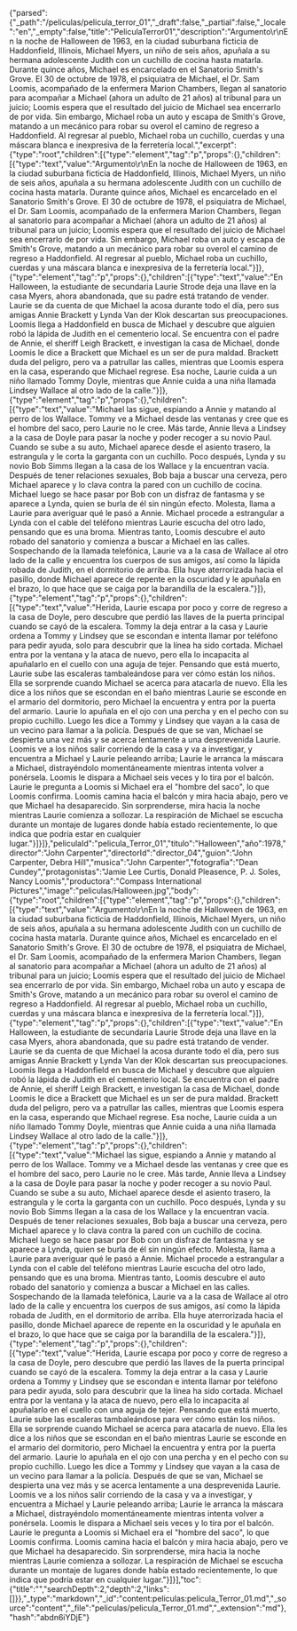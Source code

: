 {"parsed":{"_path":"/peliculas/pelicula_terror_01","_draft":false,"_partial":false,"_locale":"en","_empty":false,"title":"PeliculaTerror01","description":"Argumento\r\nEn la noche de Halloween de 1963, en la ciudad suburbana ficticia de Haddonfield, Illinois, Michael Myers, un niño de seis años, apuñala a su hermana adolescente Judith con un cuchillo de cocina hasta matarla. Durante quince años, Michael es encarcelado en el Sanatorio Smith's Grove. El 30 de octubre de 1978, el psiquiatra de Michael, el Dr. Sam Loomis, acompañado de la enfermera Marion Chambers, llegan al sanatorio para acompañar a Michael (ahora un adulto de 21 años) al tribunal para un juicio; Loomis espera que el resultado del juicio de Michael sea encerrarlo de por vida. Sin embargo, Michael roba un auto y escapa de Smith's Grove, matando a un mecánico para robar su overol el camino de regreso a Haddonfield. Al regresar al pueblo, Michael roba un cuchillo, cuerdas y una máscara blanca e inexpresiva de la ferretería local.","excerpt":{"type":"root","children":[{"type":"element","tag":"p","props":{},"children":[{"type":"text","value":"Argumento\r\nEn la noche de Halloween de 1963, en la ciudad suburbana ficticia de Haddonfield, Illinois, Michael Myers, un niño de seis años, apuñala a su hermana adolescente Judith con un cuchillo de cocina hasta matarla. Durante quince años, Michael es encarcelado en el Sanatorio Smith's Grove. El 30 de octubre de 1978, el psiquiatra de Michael, el Dr. Sam Loomis, acompañado de la enfermera Marion Chambers, llegan al sanatorio para acompañar a Michael (ahora un adulto de 21 años) al tribunal para un juicio; Loomis espera que el resultado del juicio de Michael sea encerrarlo de por vida. Sin embargo, Michael roba un auto y escapa de Smith's Grove, matando a un mecánico para robar su overol el camino de regreso a Haddonfield. Al regresar al pueblo, Michael roba un cuchillo, cuerdas y una máscara blanca e inexpresiva de la ferretería local."}]},{"type":"element","tag":"p","props":{},"children":[{"type":"text","value":"En Halloween, la estudiante de secundaria Laurie Strode deja una llave en la casa Myers, ahora abandonada, que su padre está tratando de vender. Laurie se da cuenta de que Michael la acosa durante todo el día, pero sus amigas Annie Brackett y Lynda Van der Klok descartan sus preocupaciones. Loomis llega a Haddonfield en busca de Michael y descubre que alguien robó la lápida de Judith en el cementerio local. Se encuentra con el padre de Annie, el sheriff Leigh Brackett, e investigan la casa de Michael, donde Loomis le dice a Brackett que Michael es un ser de pura maldad. Brackett duda del peligro, pero va a patrullar las calles, mientras que Loomis espera en la casa, esperando que Michael regrese. Esa noche, Laurie cuida a un niño llamado Tommy Doyle, mientras que Annie cuida a una niña llamada Lindsey Wallace al otro lado de la calle."}]},{"type":"element","tag":"p","props":{},"children":[{"type":"text","value":"Michael las sigue, espiando a Annie y matando al perro de los Wallace. Tommy ve a Michael desde las ventanas y cree que es el hombre del saco, pero Laurie no le cree. Más tarde, Annie lleva a Lindsey a la casa de Doyle para pasar la noche y poder recoger a su novio Paul. Cuando se sube a su auto, Michael aparece desde el asiento trasero, la estrangula y le corta la garganta con un cuchillo. Poco después, Lynda y su novio Bob Simms llegan a la casa de los Wallace y la encuentran vacía. Después de tener relaciones sexuales, Bob baja a buscar una cerveza, pero Michael aparece y lo clava contra la pared con un cuchillo de cocina. Michael luego se hace pasar por Bob con un disfraz de fantasma y se aparece a Lynda, quien se burla de él sin ningún efecto. Molesta, llama a Laurie para averiguar qué le pasó a Annie. Michael procede a estrangular a Lynda con el cable del teléfono mientras Laurie escucha del otro lado, pensando que es una broma. Mientras tanto, Loomis descubre el auto robado del sanatorio y comienza a buscar a Michael en las calles. Sospechando de la llamada telefónica, Laurie va a la casa de Wallace al otro lado de la calle y encuentra los cuerpos de sus amigos, así como la lápida robada de Judith, en el dormitorio de arriba. Ella huye aterrorizada hacia el pasillo, donde Michael aparece de repente en la oscuridad y le apuñala en el brazo, lo que hace que se caiga por la barandilla de la escalera."}]},{"type":"element","tag":"p","props":{},"children":[{"type":"text","value":"Herida, Laurie escapa por poco y corre de regreso a la casa de Doyle, pero descubre que perdió las llaves de la puerta principal cuando se cayó de la escalera. Tommy la deja entrar a la casa y Laurie ordena a Tommy y Lindsey que se escondan e intenta llamar por teléfono para pedir ayuda, solo para descubrir que la línea ha sido cortada. Michael entra por la ventana y la ataca de nuevo, pero ella lo incapacita al apuñalarlo en el cuello con una aguja de tejer. Pensando que está muerto, Laurie sube las escaleras tambaleándose para ver cómo están los niños. Ella se sorprende cuando Michael se acerca para atacarla de nuevo. Ella les dice a los niños que se escondan en el baño mientras Laurie se esconde en el armario del dormitorio, pero Michael la encuentra y entra por la puerta del armario. Laurie lo apuñala en el ojo con una percha y en el pecho con su propio cuchillo. Luego les dice a Tommy y Lindsey que vayan a la casa de un vecino para llamar a la policía. Después de que se van, Michael se despierta una vez más y se acerca lentamente a una desprevenida Laurie. Loomis ve a los niños salir corriendo de la casa y va a investigar, y encuentra a Michael y Laurie peleando arriba; Laurie le arranca la máscara a Michael, distrayéndolo momentáneamente mientras intenta volver a ponérsela. Loomis le dispara a Michael seis veces y lo tira por el balcón. Laurie le pregunta a Loomis si Michael era el \"hombre del saco\", lo que Loomis confirma. Loomis camina hacia el balcón y mira hacia abajo, pero ve que Michael ha desaparecido. Sin sorprenderse, mira hacia la noche mientras Laurie comienza a sollozar. La respiración de Michael se escucha durante un montaje de lugares donde había estado recientemente, lo que indica que podría estar en cualquier lugar."}]}]},"peliculaId":"pelicula_Terror_01","titulo":"Halloween","año":1978,"director":"John Carpenter","directorId":"director_04","guion":"John Carpenter, Debra Hill","musica":"John Carpenter","fotografia":"Dean Cundey","protagonistas":"Jamie Lee Curtis, Donald Pleasence, P. J. Soles, Nancy Loomis","productora":"Compass International Pictures","image":"peliculas/Halloween.jpg","body":{"type":"root","children":[{"type":"element","tag":"p","props":{},"children":[{"type":"text","value":"Argumento\r\nEn la noche de Halloween de 1963, en la ciudad suburbana ficticia de Haddonfield, Illinois, Michael Myers, un niño de seis años, apuñala a su hermana adolescente Judith con un cuchillo de cocina hasta matarla. Durante quince años, Michael es encarcelado en el Sanatorio Smith's Grove. El 30 de octubre de 1978, el psiquiatra de Michael, el Dr. Sam Loomis, acompañado de la enfermera Marion Chambers, llegan al sanatorio para acompañar a Michael (ahora un adulto de 21 años) al tribunal para un juicio; Loomis espera que el resultado del juicio de Michael sea encerrarlo de por vida. Sin embargo, Michael roba un auto y escapa de Smith's Grove, matando a un mecánico para robar su overol el camino de regreso a Haddonfield. Al regresar al pueblo, Michael roba un cuchillo, cuerdas y una máscara blanca e inexpresiva de la ferretería local."}]},{"type":"element","tag":"p","props":{},"children":[{"type":"text","value":"En Halloween, la estudiante de secundaria Laurie Strode deja una llave en la casa Myers, ahora abandonada, que su padre está tratando de vender. Laurie se da cuenta de que Michael la acosa durante todo el día, pero sus amigas Annie Brackett y Lynda Van der Klok descartan sus preocupaciones. Loomis llega a Haddonfield en busca de Michael y descubre que alguien robó la lápida de Judith en el cementerio local. Se encuentra con el padre de Annie, el sheriff Leigh Brackett, e investigan la casa de Michael, donde Loomis le dice a Brackett que Michael es un ser de pura maldad. Brackett duda del peligro, pero va a patrullar las calles, mientras que Loomis espera en la casa, esperando que Michael regrese. Esa noche, Laurie cuida a un niño llamado Tommy Doyle, mientras que Annie cuida a una niña llamada Lindsey Wallace al otro lado de la calle."}]},{"type":"element","tag":"p","props":{},"children":[{"type":"text","value":"Michael las sigue, espiando a Annie y matando al perro de los Wallace. Tommy ve a Michael desde las ventanas y cree que es el hombre del saco, pero Laurie no le cree. Más tarde, Annie lleva a Lindsey a la casa de Doyle para pasar la noche y poder recoger a su novio Paul. Cuando se sube a su auto, Michael aparece desde el asiento trasero, la estrangula y le corta la garganta con un cuchillo. Poco después, Lynda y su novio Bob Simms llegan a la casa de los Wallace y la encuentran vacía. Después de tener relaciones sexuales, Bob baja a buscar una cerveza, pero Michael aparece y lo clava contra la pared con un cuchillo de cocina. Michael luego se hace pasar por Bob con un disfraz de fantasma y se aparece a Lynda, quien se burla de él sin ningún efecto. Molesta, llama a Laurie para averiguar qué le pasó a Annie. Michael procede a estrangular a Lynda con el cable del teléfono mientras Laurie escucha del otro lado, pensando que es una broma. Mientras tanto, Loomis descubre el auto robado del sanatorio y comienza a buscar a Michael en las calles. Sospechando de la llamada telefónica, Laurie va a la casa de Wallace al otro lado de la calle y encuentra los cuerpos de sus amigos, así como la lápida robada de Judith, en el dormitorio de arriba. Ella huye aterrorizada hacia el pasillo, donde Michael aparece de repente en la oscuridad y le apuñala en el brazo, lo que hace que se caiga por la barandilla de la escalera."}]},{"type":"element","tag":"p","props":{},"children":[{"type":"text","value":"Herida, Laurie escapa por poco y corre de regreso a la casa de Doyle, pero descubre que perdió las llaves de la puerta principal cuando se cayó de la escalera. Tommy la deja entrar a la casa y Laurie ordena a Tommy y Lindsey que se escondan e intenta llamar por teléfono para pedir ayuda, solo para descubrir que la línea ha sido cortada. Michael entra por la ventana y la ataca de nuevo, pero ella lo incapacita al apuñalarlo en el cuello con una aguja de tejer. Pensando que está muerto, Laurie sube las escaleras tambaleándose para ver cómo están los niños. Ella se sorprende cuando Michael se acerca para atacarla de nuevo. Ella les dice a los niños que se escondan en el baño mientras Laurie se esconde en el armario del dormitorio, pero Michael la encuentra y entra por la puerta del armario. Laurie lo apuñala en el ojo con una percha y en el pecho con su propio cuchillo. Luego les dice a Tommy y Lindsey que vayan a la casa de un vecino para llamar a la policía. Después de que se van, Michael se despierta una vez más y se acerca lentamente a una desprevenida Laurie. Loomis ve a los niños salir corriendo de la casa y va a investigar, y encuentra a Michael y Laurie peleando arriba; Laurie le arranca la máscara a Michael, distrayéndolo momentáneamente mientras intenta volver a ponérsela. Loomis le dispara a Michael seis veces y lo tira por el balcón. Laurie le pregunta a Loomis si Michael era el \"hombre del saco\", lo que Loomis confirma. Loomis camina hacia el balcón y mira hacia abajo, pero ve que Michael ha desaparecido. Sin sorprenderse, mira hacia la noche mientras Laurie comienza a sollozar. La respiración de Michael se escucha durante un montaje de lugares donde había estado recientemente, lo que indica que podría estar en cualquier lugar."}]}],"toc":{"title":"","searchDepth":2,"depth":2,"links":[]}},"_type":"markdown","_id":"content:peliculas:pelicula_Terror_01.md","_source":"content","_file":"peliculas/pelicula_Terror_01.md","_extension":"md"},"hash":"abdn6iYDjE"}